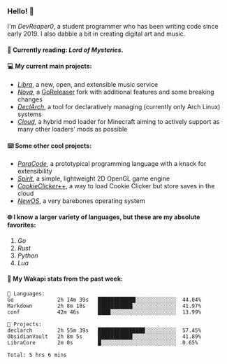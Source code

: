 ### Hello! 👋

I'm _DevReaper0_, a student programmer who has been writing code since early 2019. I also dabble a bit in creating digital art and music.

#### 📖 Currently reading: *Lord of Mysteries*.

#### 💻 My current main projects:

-   _[Libra](https://github.com/LibraMusic)_, a new, open, and extensible music service
-   _[Nova](https://github.com/LibraMusic/Nova)_, a [GoReleaser](https://github.com/goreleaser/goreleaser) fork with additional features and some breaking changes
-   _[DeclArch](https://github.com/DevReaper0/declarch)_, a tool for declaratively managing (currently only Arch Linux) systems
-   _[Cloud](https://github.com/CloudLoaderMC/CloudLoader)_, a hybrid mod loader for Minecraft aiming to actively support as many other loaders' mods as possible

#### ⌨️ Some other cool projects:

-   _[ParaCode](https://github.com/ParaCodeLang/ParaCode)_, a prototypical programming language with a knack for extensibility
-   _[Spirit](https://gitlab.com/DevReaper0/SpiritEngine)_, a simple, lightweight 2D OpenGL game engine
-   _[CookieClicker++](https://github.com/DevReaper0/CookieClickerPlusPlus)_, a way to load Cookie Clicker but store saves in the cloud
-   _[NewOS](https://github.com/DevReaper0/NewOS)_, a very barebones operating system

#### 🌐 I know a larger variety of languages, but these are my absolute favorites:

1. _Go_
2. _Rust_
3. _Python_
4. _Lua_

#### 📡 My Wakapi stats from the past week:

```text
💾 Languages:
Go              2h 14m 39s   ████████████░░░░░░░░░░░░░  44.04%
Markdown        2h 8m 18s    ███████████░░░░░░░░░░░░░░  41.97%
conf            42m 46s      ████░░░░░░░░░░░░░░░░░░░░░  13.99%

💼 Projects:
declarch        2h 55m 39s   ███████████████░░░░░░░░░░  57.45%
ObsidianVault   2h 8m 5s     ███████████░░░░░░░░░░░░░░  41.89%
LibraCore       2m 0s        █░░░░░░░░░░░░░░░░░░░░░░░░  0.65%

Total: 5 hrs 6 mins
```
